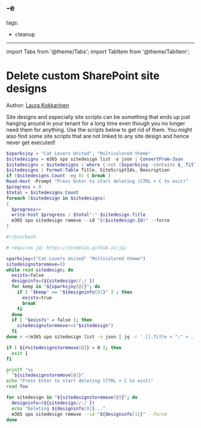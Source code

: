 -e <!-- DISCLAIMER: All secrets, passwords, and sensitive values in this document are examples only and not real credentials. -->
---
tags:
  - cleanup
---

import Tabs from '@theme/Tabs';
import TabItem from '@theme/TabItem';

# Delete custom SharePoint site designs

Author: [Laura Kokkarinen](https://laurakokkarinen.com/EXAMPLE_SECRET_VALUE_PLACEHOLDER/#EXAMPLE_SECRET_VALUE_PLACEHOLDER)

Site designs and especially site scripts can be something that ends up just hanging around in your tenant for a long time even though you no longer need them for anything. Use the scripts below to get rid of them. You might also find some site scripts that are not linked to any site design and hence never get executed!

<Tabs>
  <TabItem value="PowerShell">

  ```powershell
  $sparksjoy = "Cat Lovers United", "Multicolored theme"
  $sitedesigns = m365 spo sitedesign list -o json | ConvertFrom-Json
  $sitedesigns = $sitedesigns | where {-not ($sparksjoy -contains $_.Title)}
  $sitedesigns | Format-Table Title, SiteScriptIds, Description
  if ($sitedesigns.Count -eq 0) { break }
  Read-Host -Prompt "Press Enter to start deleting (CTRL + C to exit)"
  $progress = 0
  $total = $sitedesigns.Count
  foreach ($sitedesign in $sitedesigns)
  {
    $progress++
    write-host $progress / $total":" $sitedesign.Title
    m365 spo sitedesign remove --id "$($sitedesign.Id)" --force
  }
  ```

  </TabItem>
  <TabItem value="Bash">

  ```bash
  #!/bin/bash

  # requires jq: https://stedolan.github.io/jq/

  sparksjoy=("Cat Lovers United" "Multicolored theme")
  sitedesignstoremove=()
  while read sitedesign; do
    exists=false
    designinfo=(${sitedesign//;/ })
    for keep in "${sparksjoy[@]}"; do
      if [ "$keep" == "${designinfo[0]}" ] ; then
        exists=true
        break
      fi
    done
    if [ "$exists" = false ]; then
      sitedesignstoremove+=("$sitedesign")
    fi
  done < <(m365 spo sitedesign list -o json | jq -r '.[].Title + ";" + .[].Id')

  if [ ${#sitedesignstoremove[@]} = 0 ]; then
    exit 1
  fi

  printf '%s
' "${sitedesignstoremove[@]}"
  echo "Press Enter to start deleting (CTRL + C to exit)"
  read foo

  for sitedesign in "${sitedesignstoremove[@]}"; do
    designinfo=(${sitedesign//;/ })
    echo "Deleting ${designinfo[0]}..."
    m365 spo sitedesign remove --id "${designinfo[1]}" --force
  done
  ```

  </TabItem>
</Tabs>
